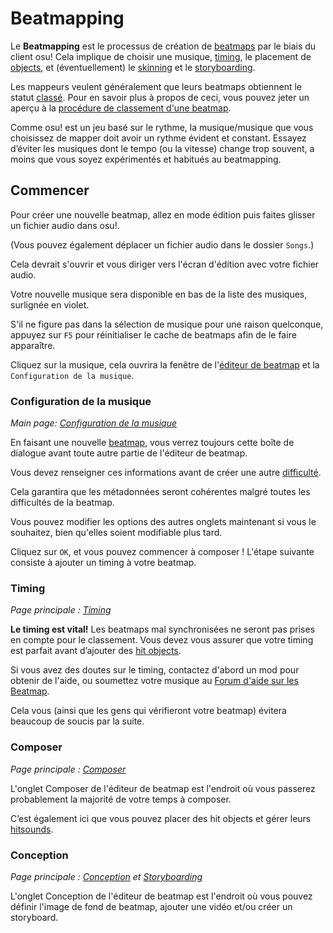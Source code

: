 # Beatmapping

Le **Beatmapping** est le processus de création de [beatmaps](/wiki/Beatmap) par le biais du client osu!
Cela implique de choisir une musique, [timing](/wiki/Client/Beatmap_editor/Timing), le placement de [objects](/wiki/Gameplay/Hit_object), et (éventuellement) le [skinning](/wiki/Skinning) et le [storyboarding](/wiki/Storyboard#storyboarding).

Les mappeurs veulent généralement que leurs beatmaps obtiennent le statut [classé](/wiki/Beatmap). Pour en savoir plus à propos de ceci, vous pouvez jeter un aperçu à la [procédure de classement d'une beatmap](/wiki/Beatmap_ranking_procedure).

Comme osu! est un jeu basé sur le rythme, la musique/musique que vous choisissez de mapper doit avoir un rythme évident et constant.
Essayez d’éviter les musiques dont le tempo (ou la vitesse) change trop souvent, a moins que vous soyez expérimentés et habitués au beatmapping.

## Commencer

Pour créer une nouvelle beatmap, allez en mode édition puis faites glisser un fichier audio dans osu!.

(Vous pouvez également déplacer un fichier audio dans le dossier `Songs`.)

Cela devrait s'ouvrir et vous diriger vers l'écran d'édition avec votre fichier audio.

Votre nouvelle musique sera disponible en bas de la liste des musiques, surlignée en violet.

S'il ne figure pas dans la sélection de musique pour une raison quelconque, appuyez sur `F5` pour réinitialiser le cache de beatmaps afin de le faire apparaître.

Cliquez sur la musique, cela ouvrira la fenêtre de l'[éditeur de beatmap](/wiki/Client/Beatmap_editor) et la `Configuration de la musique`.

### Configuration de la musique

*Main page: [Configuration de la musique](/wiki/Client/Beatmap_editor/Song_Setup)*

En faisant une nouvelle [beatmap](/wiki/Beatmap), vous verrez toujours cette boîte de dialogue avant toute autre partie de l'éditeur de beatmap.

Vous devez renseigner ces informations avant de créer une autre [difficulté](/wiki/Beatmap/Difficulty).

Cela garantira que les métadonnées seront cohérentes malgré toutes les difficultés de la beatmap.

Vous pouvez modifier les options des autres onglets maintenant si vous le souhaitez, bien qu'elles soient modifiable plus tard.

Cliquez sur `OK`, et vous pouvez commencer à composer !
L'étape suivante consiste à ajouter un timing à votre beatmap.

### Timing

*Page principale : [Timing](/wiki/Client/Beatmap_editor/Timing)*

**Le timing est vital!**
Les beatmaps mal synchronisées ne seront pas prises en compte pour le classement.
Vous devez vous assurer que votre timing est parfait avant d’ajouter des [hit objects](/wiki/Gameplay/Hit_object).

Si vous avez des doutes sur le timing, contactez d'abord un mod pour obtenir de l'aide, ou soumettez votre musique au [Forum d'aide sur les Beatmap](https://osu.ppy.sh/community/forums/10).

Cela vous (ainsi que les gens qui vérifieront votre beatmap) évitera beaucoup de soucis par la suite.

### Composer

*Page principale : [Composer](/wiki/Client/Beatmap_editor/Compose)*

L'onglet Composer de l'éditeur de beatmap est l'endroit où vous passerez probablement la majorité de votre temps à composer.

C’est également ici que vous pouvez placer des hit objects et gérer leurs [hitsounds](/wiki/Beatmapping/Hitsound).

### Conception

*Page principale : [Conception](/wiki/Client/Beatmap_editor/Design) et [Storyboarding](/wiki/Storyboard#storyboarding)*

L'onglet Conception de l'éditeur de beatmap est l'endroit où vous pouvez définir l'image de fond de beatmap, ajouter une vidéo et/ou créer un storyboard.
